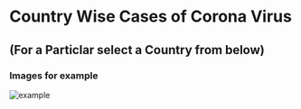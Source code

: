 # Country Wise Cases of Corona Virus
## (For a Particlar select a Country from below)

### Images for example 
![example](covid19-api/covid-2.png)
